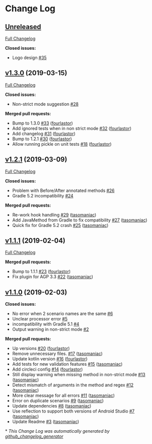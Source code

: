 # Change Log

## [Unreleased](https://github.com/fourlastor/pickle/tree/HEAD)

[Full Changelog](https://github.com/fourlastor/pickle/compare/v1.3.0...HEAD)

**Closed issues:**

- Logo design [\#35](https://github.com/fourlastor/pickle/issues/35)

## [v1.3.0](https://github.com/fourlastor/pickle/tree/v1.3.0) (2019-03-15)
[Full Changelog](https://github.com/fourlastor/pickle/compare/v1.2.1...v1.3.0)

**Closed issues:**

- Non-strict mode suggestion [\#28](https://github.com/fourlastor/pickle/issues/28)

**Merged pull requests:**

- Bump to 1.3.0 [\#33](https://github.com/fourlastor/pickle/pull/33) ([fourlastor](https://github.com/fourlastor))
- Add ignored tests when in non strict mode [\#32](https://github.com/fourlastor/pickle/pull/32) ([fourlastor](https://github.com/fourlastor))
- Add changelog [\#31](https://github.com/fourlastor/pickle/pull/31) ([fourlastor](https://github.com/fourlastor))
- Bump to 1.2.1 [\#30](https://github.com/fourlastor/pickle/pull/30) ([fourlastor](https://github.com/fourlastor))
- Allow running pickle on unit tests [\#18](https://github.com/fourlastor/pickle/pull/18) ([fourlastor](https://github.com/fourlastor))

## [v1.2.1](https://github.com/fourlastor/pickle/tree/v1.2.1) (2019-03-09)
[Full Changelog](https://github.com/fourlastor/pickle/compare/v1.1.1...v1.2.1)

**Closed issues:**

- Problem with Before/After annotated methods [\#26](https://github.com/fourlastor/pickle/issues/26)
- Gradle 5.2 incompatibility [\#24](https://github.com/fourlastor/pickle/issues/24)

**Merged pull requests:**

- Re-work hook handling [\#29](https://github.com/fourlastor/pickle/pull/29) ([tasomaniac](https://github.com/tasomaniac))
- Add JavaMethod from Gradle to fix compatibility [\#27](https://github.com/fourlastor/pickle/pull/27) ([tasomaniac](https://github.com/tasomaniac))
- Quick fix for Gradle 5.2 crash [\#25](https://github.com/fourlastor/pickle/pull/25) ([tasomaniac](https://github.com/tasomaniac))

## [v1.1.1](https://github.com/fourlastor/pickle/tree/v1.1.1) (2019-02-04)
[Full Changelog](https://github.com/fourlastor/pickle/compare/v1.1.0...v1.1.1)

**Merged pull requests:**

- Bump to 1.1.1 [\#23](https://github.com/fourlastor/pickle/pull/23) ([fourlastor](https://github.com/fourlastor))
- Fix plugin for AGP 3.3 [\#22](https://github.com/fourlastor/pickle/pull/22) ([tasomaniac](https://github.com/tasomaniac))

## [v1.1.0](https://github.com/fourlastor/pickle/tree/v1.1.0) (2019-02-03)
**Closed issues:**

- No error when 2 scenario names are the same [\#6](https://github.com/fourlastor/pickle/issues/6)
- Unclear processor error [\#5](https://github.com/fourlastor/pickle/issues/5)
- incompatibility with Gradle 5.1 [\#4](https://github.com/fourlastor/pickle/issues/4)
- Output warning in non-strict mode [\#2](https://github.com/fourlastor/pickle/issues/2)

**Merged pull requests:**

- Up versions [\#20](https://github.com/fourlastor/pickle/pull/20) ([fourlastor](https://github.com/fourlastor))
- Remove unnecessary files. [\#17](https://github.com/fourlastor/pickle/pull/17) ([tasomaniac](https://github.com/tasomaniac))
- Update kotlin version [\#16](https://github.com/fourlastor/pickle/pull/16) ([fourlastor](https://github.com/fourlastor))
- Add tests for new validation features [\#15](https://github.com/fourlastor/pickle/pull/15) ([tasomaniac](https://github.com/tasomaniac))
- Add circleci config [\#14](https://github.com/fourlastor/pickle/pull/14) ([fourlastor](https://github.com/fourlastor))
- Still display warning when missing method in non-strict mode [\#13](https://github.com/fourlastor/pickle/pull/13) ([tasomaniac](https://github.com/tasomaniac))
- Detect mismatch of arguments in the method and regex [\#12](https://github.com/fourlastor/pickle/pull/12) ([tasomaniac](https://github.com/tasomaniac))
- More clear message for all errors [\#11](https://github.com/fourlastor/pickle/pull/11) ([tasomaniac](https://github.com/tasomaniac))
- Error on duplicate scenarios [\#9](https://github.com/fourlastor/pickle/pull/9) ([tasomaniac](https://github.com/tasomaniac))
- Update dependencies [\#8](https://github.com/fourlastor/pickle/pull/8) ([tasomaniac](https://github.com/tasomaniac))
- Use reflection to support both versions of Android Studio [\#7](https://github.com/fourlastor/pickle/pull/7) ([tasomaniac](https://github.com/tasomaniac))
- Update Readme [\#3](https://github.com/fourlastor/pickle/pull/3) ([tasomaniac](https://github.com/tasomaniac))



\* *This Change Log was automatically generated by [github_changelog_generator](https://github.com/skywinder/Github-Changelog-Generator)*